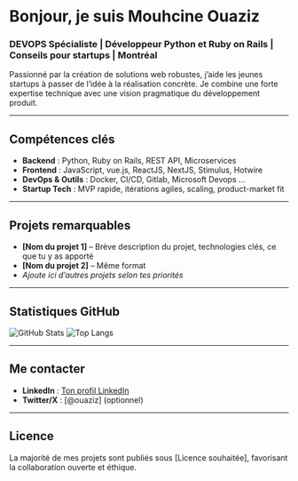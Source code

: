# Bonjour, je suis Mouhcine Ouaziz

###  DEVOPS Spécialiste | Développeur Python et Ruby on Rails | Conseils pour startups | Montréal

Passionné par la création de solutions web robustes, j’aide les jeunes startups à passer de l’idée à la réalisation concrète. Je combine une forte expertise technique avec une vision pragmatique du développement produit.

---

##  Compétences clés
- **Backend** : Python, Ruby on Rails, REST API, Microservices
- **Frontend** : JavaScript, vue.js, ReactJS, NextJS, Stimulus, Hotwire
- **DevOps & Outils** : Docker, CI/CD, Gitlab, Microsoft Devops ...
- **Startup Tech** : MVP rapide, itérations agiles, scaling, product-market fit

---

##  Projets remarquables
- **[Nom du projet 1]** – Brève description du projet, technologies clés, ce que tu y as apporté
- **[Nom du projet 2]** – Même format
- *Ajoute ici d’autres projets selon tes priorités*

---

##  Statistiques GitHub
<!-- Ajoute ici des badges dynamiques comme GitHub Stats, Top Languages ou Streak -->
![GitHub Stats](https://github-readme-stats.vercel.app/api?username=ouaziz&show_icons=true)
![Top Langs](https://github-readme-stats.vercel.app/api/top-langs/?username=ouaziz&layout=compact)

---

##  Me contacter
- **LinkedIn** : [Ton profil LinkedIn]([lien](https://www.linkedin.com/in/mouhcine-o-a255265a/))
- **Twitter/X** : [@ouaziz] (optionnel)

---

##  Licence
La majorité de mes projets sont publiés sous [Licence souhaitée], favorisant la collaboration ouverte et éthique.
